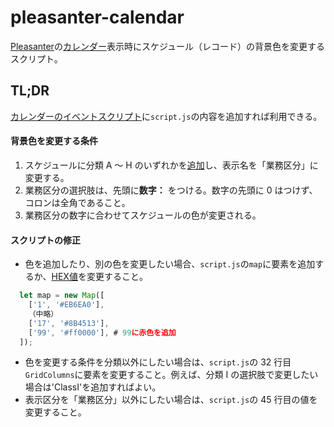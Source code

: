 # pleasanter-calendar

[Pleasanter](https://pleasanter.org/)の[カレンダー](https://pleasanter.org/ja/manual/table-management-calendar)表示時にスケジュール（レコード）の背景色を変更するスクリプト。

## TL;DR

[カレンダーのイベントスクリプト](https://pleasanter.org/ja/manual/script-events-on-calendar-load)に`script.js`の内容を追加すれば利用できる。

#### 背景色を変更する条件

1. スケジュールに分類 A ～ H のいずれかを[追加](https://pleasanter.org/ja/manual/basic-operations-editor)し、表示名を「業務区分」に変更する。
1. 業務区分の選択肢は、先頭に**数字：** をつける。数字の先頭に 0 はつけず、コロンは全角であること。
1. 業務区分の数字に合わせてスケジュールの色が変更される。

#### スクリプトの修正

- 色を追加したり、別の色を変更したい場合、`script.js`の`map`に要素を追加するか、[HEX値](https://www.colordic.org/)を変更すること。

```javascript
  let map = new Map([
    ['1', '#EB6EA0'],
    （中略）
    ['17', '#8B4513'],
    ['99', '#ff0000'], # 99に赤色を追加
  ]);
```

- 色を変更する条件を分類以外にしたい場合は、`script.js`の 32 行目 `GridColumns`に要素を変更すること。例えば、分類 I の選択肢で変更したい場合は'ClassI'を追加すればよい。
- 表示区分を「業務区分」以外にしたい場合は、`script.js`の 45 行目の値を変更すること。
